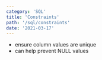 ```yaml
---
category: 'SQL'
title: 'Constraints'
path: '/sql/constraints'
date: '2021-03-17'
---
```


- ensure column values are unique
- can help prevent NULL values
